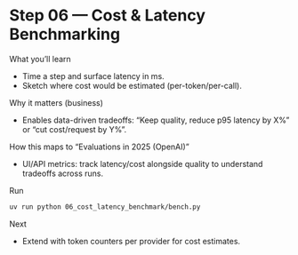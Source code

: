 # Step 06 — Cost & Latency Benchmarking

What you’ll learn
- Time a step and surface latency in ms.
- Sketch where cost would be estimated (per-token/per-call).

Why it matters (business)
- Enables data-driven tradeoffs: “Keep quality, reduce p95 latency by X%” or “cut cost/request by Y%”.

How this maps to “Evaluations in 2025 (OpenAI)”
- UI/API metrics: track latency/cost alongside quality to understand tradeoffs across runs.

Run
```bash
uv run python 06_cost_latency_benchmark/bench.py
```

Next
- Extend with token counters per provider for cost estimates.
